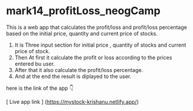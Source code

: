 # mark14_profitLoss_neogCamp
This is a web app that calculates the profit/loss and profit/loss percentage based on the initial price, quantity and current price of stocks.
1. It is Three input section for initial price , quantity of stocks and current price of stock.
2. Then At first it calculate the profit or loss according to the prices entered bu user.
3. After that it also calculate the profit/loss percentage.
4. And at the end the result is diplayed to the user.

here is the link of the app 👇

[ Live app link ] (https://mystock-krishanu.netlify.app/)
